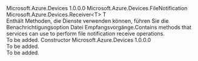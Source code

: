 <Type Name="FileNotificationReceiver&lt;T&gt;" FullName="Microsoft.Azure.Devices.FileNotificationReceiver&lt;T&gt;">
  <TypeSignature Language="C#" Value="public abstract class FileNotificationReceiver&lt;T&gt; : Microsoft.Azure.Devices.Receiver&lt;T&gt; where T : FileNotification" />
  <TypeSignature Language="ILAsm" Value=".class public auto ansi abstract beforefieldinit FileNotificationReceiver`1&lt;(class Microsoft.Azure.Devices.FileNotification) T&gt; extends Microsoft.Azure.Devices.Receiver`1&lt;!T&gt;" />
  <TypeSignature Language="DocId" Value="T:Microsoft.Azure.Devices.FileNotificationReceiver`1" />
  <TypeSignature Language="VB.NET" Value="Public MustInherit Class FileNotificationReceiver(Of T)&#xA;Inherits Receiver(Of T)" />
  <TypeSignature Language="F#" Value="type FileNotificationReceiver&lt;'T (requires 'T :&gt; FileNotification)&gt; = class&#xA;    inherit Receiver&lt;'T (requires 'T :&gt; FileNotification)&gt;" />
  <AssemblyInfo>
    <AssemblyName>Microsoft.Azure.Devices</AssemblyName>
    <AssemblyVersion>1.0.0.0</AssemblyVersion>
  </AssemblyInfo>
  <TypeParameters>
    <TypeParameter Name="T">
      <Constraints>
        <BaseTypeName>Microsoft.Azure.Devices.FileNotification</BaseTypeName>
      </Constraints>
    </TypeParameter>
  </TypeParameters>
  <Base>
    <BaseTypeName>Microsoft.Azure.Devices.Receiver&lt;T&gt;</BaseTypeName>
    <BaseTypeArguments>
      <BaseTypeArgument TypeParamName="T">T</BaseTypeArgument>
    </BaseTypeArguments>
  </Base>
  <Interfaces />
  <Docs>
    <typeparam name="T"></typeparam>
    <summary>
            <span data-ttu-id="06952-101">Enthält Methoden, die Dienste verwenden können, führen Sie die Benachrichtigungsoption Datei Empfangsvorgänge.</span><span class="sxs-lookup"><span data-stu-id="06952-101">Contains methods that services can use to perform file notification receive operations.</span></span>
            </summary>
    <remarks>To be added.</remarks>
  </Docs>
  <Members>
    <Member MemberName=".ctor">
      <MemberSignature Language="C#" Value="protected FileNotificationReceiver ();" />
      <MemberSignature Language="ILAsm" Value=".method familyhidebysig specialname rtspecialname instance void .ctor() cil managed" />
      <MemberSignature Language="DocId" Value="M:Microsoft.Azure.Devices.FileNotificationReceiver`1.#ctor" />
      <MemberSignature Language="VB.NET" Value="Protected Sub New ()" />
      <MemberType>Constructor</MemberType>
      <AssemblyInfo>
        <AssemblyName>Microsoft.Azure.Devices</AssemblyName>
        <AssemblyVersion>1.0.0.0</AssemblyVersion>
      </AssemblyInfo>
      <Parameters />
      <Docs>
        <summary>To be added.</summary>
        <remarks>To be added.</remarks>
      </Docs>
    </Member>
  </Members>
</Type>
